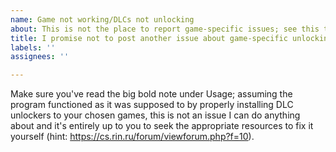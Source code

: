 ```yaml
---
name: Game not working/DLCs not unlocking
about: This is not the place to report game-specific issues; see this template's content.
title: I promise not to post another issue about game-specific unlocking issues.
labels: ''
assignees: ''

---
```


Make sure you've read the big bold note under Usage; assuming the program functioned as it was supposed to by properly installing DLC unlockers to your chosen games, this is not an issue I can do anything about and it's entirely up to you to seek the appropriate resources to fix it yourself (hint: https://cs.rin.ru/forum/viewforum.php?f=10).
